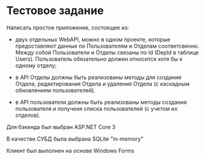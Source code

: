 ﻿# Тестовое задание

Написать простое приложение, состоящее из:

- двух отдельных WebAPI, можно в одном проекте, которые
предоставляют данные по Пользователям и Отделам соответсвенно. Между
собой Пользователи и Отделы связаны по Id (DepId в таблице Users).
Пользователь обязательно должен относится хотя бы к одному отделу;

- в API Отделы должны быть реализованы методы для создания Отдела,
редактирования Отдела и удаления Отдела (с каскадным обновлением
пользователей).

- в API пользователи должны быть реализованы методы создания
пользователя и получеия списка пользователей (с учетом их отделов).

Для бэкенда был выбран ASP.NET Core 3

В качестве СУБД была выбрана SQLite "in-memory"

Клиент был выполнен на основе Windows Forms